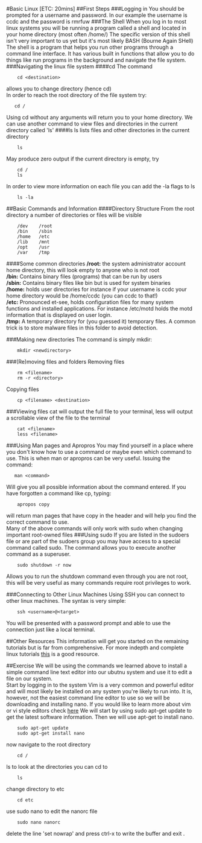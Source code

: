 <!--This work is licensed under the Creative Commons Attribution-NonCommercial-ShareAlike 3.0 Unported License. To view a copy of this license, visit http://creativecommons.org/licenses/by-nc-sa/3.0/.-->
#Basic Linux [ETC: 20mins]
##First Steps
###Logging in
You should be prompted for a username and password. In our example the username is ccdc and the password is rmrfuw
###The Shell
When you log in to most linux systems you will be running a program called a shell and located in your home directory (most often /home/<username>)  The specific version of this shell isn't very important to us yet but it's most likely BASH (Bourne Again SHell) The shell is a program that helps you run other programs through a command line interface. It has various built in functions that allow you to do things like run programs in the background and navigate the file system.
###Navigating the linux file system
####cd
The command
~~~
    cd <destination>
~~~
allows you to change directory (hence cd)  
In order to reach the root directory of the file system try:
~~~
   cd /
~~~
Using cd without any arguments will return you to your home directory.
We can use another command to view files and directories in the current directory called 'ls'
####ls
ls lists files and other directories in the current directory
~~~
    ls
~~~
May produce zero output if the current directory is empty, try
~~~
    cd /
    ls
~~~
In order to view more information on each file you can add the -la flags to ls
~~~
    ls -la
~~~
##Basic Commands and Information
####Directory Structure
From the root directory a number of directories or files will be visible
~~~
    /dev	/root
    /bin	/sbin
    /home	/etc
    /lib	/mnt
    /opt	/usr
    /var	/tmp
~~~
####Some common directories
__/root:__ the system administrator account home directory, this will look empty to anyone who is not root  
__/bin:__ Contains binary files (programs) that can be run by users  
__/sbin:__ Contains binary files like bin but is used for system binaries  
__/home:__ holds user directories for instance if your username is ccdc your home directory would be /home/ccdc (you can ccdc to that!)  
__/etc:__ Pronounced et-see, holds configuration files for many system functions and installed applications. For instance /etc/motd holds the motd information that is displayed on user login.  
__/tmp:__ A temporary directory for (you guessed it) temporary files. A common trick is to store malware files in this folder to avoid detection.  

###Making new directories
The command is simply mkdir:
~~~
    mkdir <newdirectory>
~~~
###(Re)moving files and folders
Removing files
~~~
    rm <filename>
    rm -r <directory>
~~~
Copying files
~~~
    cp <filename> <destination>
~~~
###Viewing files
cat will output the full file to your terminal, less will output a scrollable view of the file to the terminal
~~~
    cat <filename>
    less <filename>
~~~
###Using Man pages and Apropros
You may find yourself in a place where you don't know how to use a command or maybe even which command to use. This is when man or apropros can be very useful. Issuing the command:
~~~
   man <command>
~~~
Will give you all possible information about the command entered. If you have forgotten a command like cp, typing:
~~~
    apropos copy
~~~
will return man pages that have copy in the header and will help you find the correct command to use.  
Many of the above commands will only work with sudo when changing important root-owned files
###Using sudo
If you are listed in the sudoers file or are part of the sudoers group you may have access to a special command called sudo. The command allows you to execute another command as a superuser.
~~~
    sudo shutdown -r now
~~~
Allows you to run the shutdown command even through you are not root, this will be very useful as many commands require root privileges to work.

###Connecting to Other Linux Machines
Using SSH you can connect to other linux machines. The syntax is very simple:
~~~
    ssh <username>@<target>
~~~
You will be presented with a password prompt and able to use the connection just like a local terminal.

##Other Resources
This information will get you started on the remaining tutorials but is far from comprehensive. For more indepth and complete linux tutorials [this](http://www.ee.surrey.ac.uk/Teaching/Unix/) is a good resource.

##Exercise
We will be using the commands we learned above to install a simple command line text editor into our ubutnu system and use it to edit a file on our system.  
Start by logging in to the system
Vim is a very common and powerful editor and will most likely be installed on any system you're likely to run into. It is, however, not the easiest command line editor to use so we will be downloading and installing nano. If you would like to learn more about vim or vi style editors check [here](http://www.vim.org/) We will start by using sudo apt-get update to get the latest software information. Then we will use apt-get to install nano.
~~~
    sudo apt-get update
    sudo apt-get install nano
~~~~
now navigate to the root directory
~~~
    cd /
~~~
ls to look at the directories you can cd to
~~~
    ls
~~~
change directory to etc
~~~
    cd etc
~~~
use sudo nano to edit the nanorc file
~~~
    sudo nano nanorc
~~~
delete the line 'set nowrap' and press ctrl-x to write the buffer and exit
.
